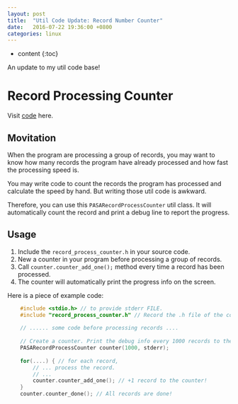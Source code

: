 ```yaml
---
layout: post
title:  "Util Code Update: Record Number Counter"
date:   2016-07-22 19:36:00 +0800
categories: linux 
---
```


* content
{:toc}

An update to my util code base!





# Record Processing Counter

Visit [code](https://github.com/wangzk/my-util-codebase/tree/master/cpp/RecordNumberCounter) here.

## Movitation
When the program are processing a group of records, you may want to know how many records the program have already processed and how fast the processing speed is.

You may write code to count the records the program has processed and calculate the speed by hand. But writing those util code is awkward.

Therefore, you can use this `PASARecordProcessCounter` util class. It will automatically count the record and print a debug line to report the progress.

## Usage
1. Include the `record_process_counter.h` in your source code.
2. New a counter in your program before processing a group of records.
3. Call `counter.counter_add_one();` method every time a record has been processed.
4. The counter will automatically print the progress info on the screen.

Here is a piece of example code:
    
```cpp
    #include <stdio.h> // to provide stderr FILE.
    #include "record_process_counter.h" // Record the .h file of the counter
    
    // ...... some code before processing records ....
    
    // Create a counter. Print the debug info every 1000 records to the stderr.
    PASARecordProcessCounter counter(1000, stderr); 
    
    for(....) { // for each record,
        // ... process the record.
        // ...
        counter.counter_add_one(); // +1 record to the counter!
    }
    counter.counter_done(); // All records are done!
        
```